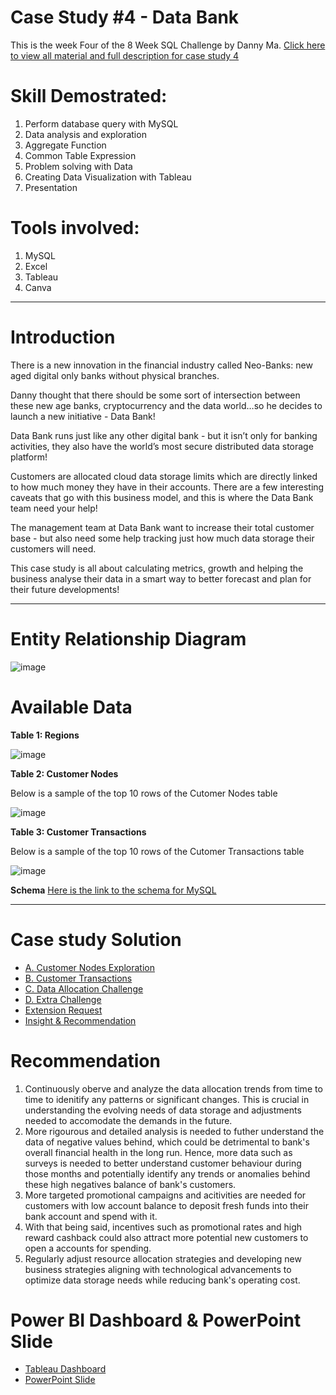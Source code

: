 #  Case Study #4 - Data Bank 

This is the week Four of the 8 Week SQL Challenge by Danny Ma. [Click here to view all material and full description for case study 4](https://8weeksqlchallenge.com/case-study-4/)

# Skill Demostrated:
1. Perform database query with MySQL
2. Data analysis and exploration 
3. Aggregate Function
4. Common Table Expression
5. Problem solving with Data
6. Creating Data Visualization with Tableau
7. Presentation

# Tools involved:
1. MySQL
2. Excel
3. Tableau
4. Canva

*** 

# Introduction
There is a new innovation in the financial industry called Neo-Banks: new aged digital only banks without physical branches.

Danny thought that there should be some sort of intersection between these new age banks, cryptocurrency and the data world…so he decides to launch a new initiative - Data Bank!

Data Bank runs just like any other digital bank - but it isn’t only for banking activities, they also have the world’s most secure distributed data storage platform!

Customers are allocated cloud data storage limits which are directly linked to how much money they have in their accounts. There are a few interesting caveats that go with this business model, and this is where the Data Bank team need your help!

The management team at Data Bank want to increase their total customer base - but also need some help tracking just how much data storage their customers will need.

This case study is all about calculating metrics, growth and helping the business analyse their data in a smart way to better forecast and plan for their future developments!

***

# Entity Relationship Diagram
![image](https://github.com/cassitobby/SQL-challenge-Case-Study-4---Data-Bank/assets/128924056/978cfe8d-7589-4db4-abb5-d9b419c570b3)

# Available Data

**Table 1: Regions**

![image](https://github.com/cassitobby/SQL-challenge-Case-Study-4---Data-Bank/assets/128924056/b0358c48-4d5c-44d6-8788-4856375dd0b1)

**Table 2: Customer Nodes**

Below is a sample of the top 10 rows of the Cutomer Nodes table

![image](https://github.com/cassitobby/SQL-challenge-Case-Study-4---Data-Bank/assets/128924056/bd5196ce-fc73-4599-bcd5-927b6e8351aa)

**Table 3: Customer Transactions**

Below is a sample of the top 10 rows of the Cutomer Transactions table

![image](https://github.com/cassitobby/SQL-challenge-Case-Study-4---Data-Bank/assets/128924056/8e9a3193-81b3-44d4-9fd2-f30113335820)

**Schema**
[Here is the link to the schema for MySQL](https://github.com/YiWeiOh/8Weeks_SQL_challenge---MySQL/blob/56ab5eff24f8340dad747613a02ef7b4bca20b16/Case%20Study%20%234%20-%20Data%20Bank/2.%20Schema.sql)
***

# Case study Solution
- [A. Customer Nodes Exploration](https://github.com/YiWeiOh/8Weeks_SQL_challenge---MySQL/blob/5db68e5918be9459c51e3f349d18b02f330f564b/Case%20Study%20%234%20-%20Data%20Bank/2.%20A-Customer%20Node%20Exploration.md)
- [B. Customer Transactions](https://github.com/YiWeiOh/8Weeks_SQL_challenge---MySQL/blob/5db68e5918be9459c51e3f349d18b02f330f564b/Case%20Study%20%234%20-%20Data%20Bank/2.%20B-Customer%20transactions.md)
- [C. Data Allocation Challenge](https://github.com/YiWeiOh/8Weeks_SQL_challenge---MySQL/blob/5db68e5918be9459c51e3f349d18b02f330f564b/Case%20Study%20%234%20-%20Data%20Bank/2.%20C-Data%20Allocation%20Challenge.md)
- [D. Extra Challenge](https://github.com/YiWeiOh/8Weeks_SQL_challenge---MySQL/blob/5db68e5918be9459c51e3f349d18b02f330f564b/Case%20Study%20%234%20-%20Data%20Bank/2.%20D-Extra%20Challenge.md)
- [Extension Request](https://github.com/YiWeiOh/8Weeks_SQL_challenge---MySQL/blob/5db68e5918be9459c51e3f349d18b02f330f564b/Case%20Study%20%234%20-%20Data%20Bank/2.%20Extension%20Request.md)
- [Insight & Recommendation](https://github.com/YiWeiOh/8Weeks_SQL_challenge---MySQL/blob/5db68e5918be9459c51e3f349d18b02f330f564b/Case%20Study%20%234%20-%20Data%20Bank/3.%20Insights%20and%20Recommendations.md)

# Recommendation

1. Continuously oberve and analyze the data allocation trends from time to time to idenitify any patterns or significant changes. This is crucial in understanding the evolving needs of data storage and adjustments needed to accomodate the demands in the future.
2. More rigourous and detailed analysis is needed to futher understand the data of negative values behind, which could be detrimental to bank's overall financial health in the long run. Hence, more data such as surveys is needed to better understand customer behaviour during those months and potentially identify any trends or anomalies behind these high negatives balance of bank's customers.
3. More targeted promotional campaigns and acitivities are needed for customers with low account balance to deposit fresh funds into their bank account and spend with it.
4. With that being said, incentives such as promotional rates and high reward cashback could also attract more potential new customers to open a accounts for spending.
5. Regularly adjust resource allocation strategies and developing new business strategies aligning with technological advancements to optimize data storage needs while reducing bank's operating cost.  

# Power BI Dashboard & PowerPoint Slide

- [Tableau Dashboard](https://public.tableau.com/views/CaseStudy4DataBank/Story1?:language=en-US&:display_count=n&:origin=viz_share_link)
- [PowerPoint Slide](https://www.canva.com/design/DAF7F8pwolY/achqGixBpNO94Veg7FOHYw/edit?utm_content=DAF7F8pwolY&utm_campaign=designshare&utm_medium=link2&utm_source=sharebutton)
